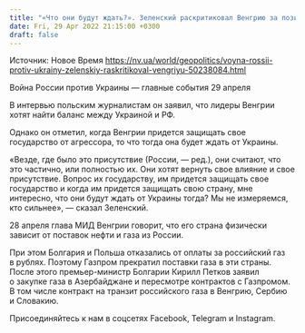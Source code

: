 ```yaml
---
title: "«Что они будут ждать?». Зеленский раскритиковал Венгрию за позицию в войне РФ против Украины"
date: Fri, 29 Apr 2022 21:15:00 +0300
draft: false
---
```

Источник: Новое Время https://nv.ua/world/geopolitics/voyna-rossii-protiv-ukrainy-zelenskiy-raskritikoval-vengriyu-50238084.html


Война России против Украины — главные события 29 апреля

 В интервью польским журналистам он заявил, что лидеры Венгрии хотят найти баланс между Украиной и РФ.

Однако он отметил, когда Венгрии придется защищать свое государство от агрессора, то что тогда она будет ждать от Украины.

«Везде, где было это присутствие (России, — ред.), они считают, что это частично, или полностью их. Они хотят вернуть свое влияние и свое присутствие. Вопрос их государству, им придется защищать свое государство и когда им придется защищать свою страну, мне интересно, что они будут ждать от Украины тогда? Мы не измеряемся, кто сильнее», — сказал Зеленский.

28 апреля глава МИД Венгрии говорит, что его страна физически зависит от поставок нефти и газа из России.

При этом Болгария и Польша отказались от оплаты за российский газ в рублях. Поэтому Газпром прекратил поставки газа в эти страны. После этого премьер-министр Болгарии Кирилл Петков заявил о закупке газа в Азербайджане и пересмотре контрактов с Газпромом. В том числе контракт на транзит российского газа в Венгрию, Сербию и Словакию.

Присоединяйтесь к нам в соцсетях Facebook, Telegram и Instagram.
